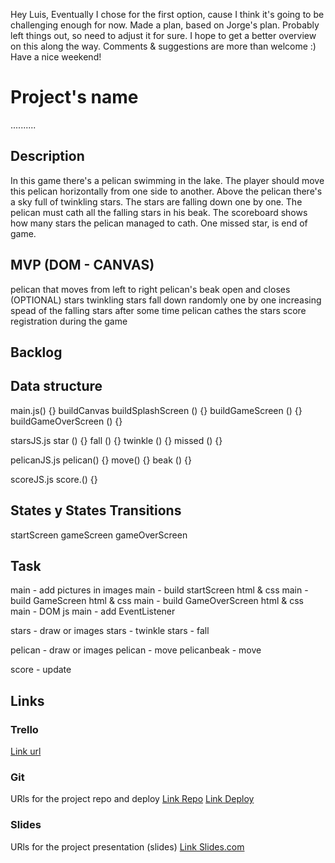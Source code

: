 
Hey Luis,
Eventually I chose for the first option, cause I think it's going to be challenging 
enough for now. Made a plan, based on Jorge's plan. Probably left things out, so need to adjust it for sure. I hope to get a better overview on this along the way. Comments & suggestions are more than welcome :) 
Have a nice weekend!


# Project's name
..........

## Description
In this game there's a pelican swimming in the lake. The player should move this pelican horizontally from one side to another. Above the pelican there's a sky full of twinkling stars. The stars are falling down one by one. The pelican must cath all the falling stars in his beak. The scoreboard shows how many stars the pelican managed to cath. One missed star, is end of game.


## MVP (DOM - CANVAS)
pelican that moves from left to right
pelican's beak open and closes (OPTIONAL)
stars twinkling
stars fall down randomly one by one
increasing spead of the falling stars after some time
pelican cathes the stars
score registration during the game

## Backlog


## Data structure
main.js() {}
buildCanvas
buildSplashScreen () {}
buildGameScreen () {}
buildGameOverScreen () {}

starsJS.js
star () {}
fall () {}
twinkle () {}
missed () {}

pelicanJS.js
pelican() {}
move() {}
beak () {}

scoreJS.js
score.() {}


## States y States Transitions
startScreen
gameScreen
gameOverScreen

## Task
main - add pictures in images
main - build startScreen html & css
main - build GameScreen html & css
main - build GameOverScreen html & css
main - DOM js
main - add EventListener

stars - draw or images
stars - twinkle
stars - fall

pelican - draw or images
pelican - move
pelicanbeak - move

score - update

## Links


### Trello
[Link url](https://trello.com)


### Git
URls for the project repo and deploy
[Link Repo](http://github.com)
[Link Deploy](http://github.com)


### Slides
URls for the project presentation (slides)
[Link Slides.com](http://slides.com)